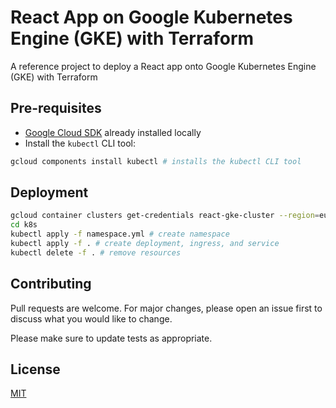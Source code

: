 # React App on Google Kubernetes Engine (GKE) with Terraform

A reference project to deploy a React app onto Google Kubernetes Engine (GKE) with Terraform

## Pre-requisites

- [Google Cloud SDK](https://cloud.google.com/sdk/docs/install) already installed locally
- Install the `kubectl` CLI tool:

```bash
gcloud components install kubectl # installs the kubectl CLI tool
```

## Deployment

```bash
gcloud container clusters get-credentials react-gke-cluster --region=europe-west2
cd k8s
kubectl apply -f namespace.yml # create namespace
kubectl apply -f . # create deployment, ingress, and service
kubectl delete -f . # remove resources
```

## Contributing

Pull requests are welcome. For major changes, please open an issue first to discuss what you would like to change.

Please make sure to update tests as appropriate.

## License

[MIT](https://choosealicense.com/licenses/mit/)
